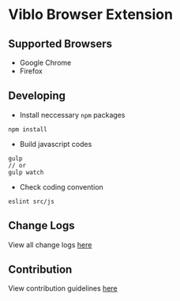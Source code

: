 # Viblo Browser Extension

## Supported Browsers
- Google Chrome
- Firefox

## Developing
- Install neccessary `npm` packages
```
npm install
```
- Build javascript codes
```
gulp
// or
gulp watch
```
- Check coding convention
```
eslint src/js
```

## Change Logs
View all change logs [here](./changelogs.md)

## Contribution
View contribution guidelines [here](./CONTRIBUTING.md)
